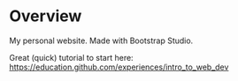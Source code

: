 # Overview
My personal website. Made with Bootstrap Studio.

Great (quick) tutorial to start here: https://education.github.com/experiences/intro_to_web_dev

<!-- Author: Kien Do @ https://github.com/kienmarkdo -->
